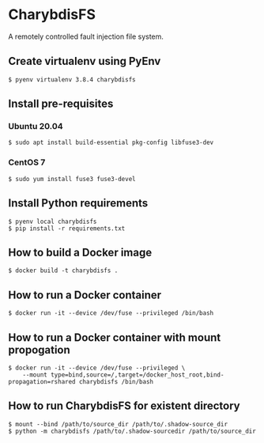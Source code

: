 # CharybdisFS

A remotely controlled fault injection file system.

## Create virtualenv using PyEnv
    $ pyenv virtualenv 3.8.4 charybdisfs

## Install pre-requisites

### Ubuntu 20.04
    $ sudo apt install build-essential pkg-config libfuse3-dev

### CentOS 7
    $ sudo yum install fuse3 fuse3-devel

## Install Python requirements
    $ pyenv local charybdisfs
    $ pip install -r requirements.txt

## How to build a Docker image
    $ docker build -t charybdisfs .
    
##  How to run a Docker container
    $ docker run -it --device /dev/fuse --privileged /bin/bash
    
## How to run a Docker container with mount propogation
    $ docker run -it --device /dev/fuse --privileged \
        --mount type=bind,source=/,target=/docker_host_root,bind-propagation=rshared charybdisfs /bin/bash

## How to run CharybdisFS for existent directory
    $ mount --bind /path/to/source_dir /path/to/.shadow-source_dir
    $ python -m charybdisfs /path/to/.shadow-sourcedir /path/to/source_dir
